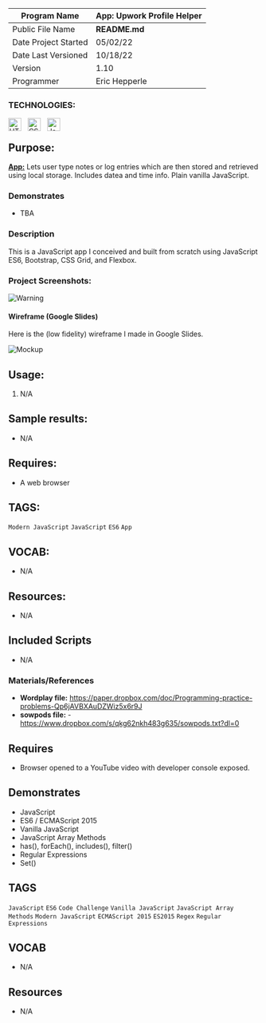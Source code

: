 | Program Name         | **App: Upwork Profile Helper** |
| -------------------- | ------------------------------ |
| Public File Name     | **README.md**                  |
| Date Project Started | 05/02/22                       |
| Date Last Versioned  | 10/18/22                       |
| Version              | 1.10                           |
| Programmer           | Eric Hepperle                  |

### TECHNOLOGIES:

<img align="left" alt="HTML5" title="HTML5" width="26px" src="https://cdn.jsdelivr.net/gh/devicons/devicon/icons/html5/html5-original.svg" style="padding-right:10px;" />
<img align="left" alt="CSS3" title="CSS3" width="26px" src="https://cdn.jsdelivr.net/gh/devicons/devicon/icons/css3/css3-original.svg" style="padding-right:10px;" />
<img align="left" alt="JavaScript" title="JavaScript" width="26px" src="https://cdn.jsdelivr.net/gh/devicons/devicon/icons/javascript/javascript-original.svg" style="padding-right:10px;" />


<br>

## Purpose:

**<u>App:</u>** Lets user type notes or log entries which are then stored and retrieved using local storage. Includes datea and time info. Plain vanilla JavaScript.

### Demonstrates

- TBA

### Description

This is a JavaScript app I conceived and built from scratch using JavaScript ES6, Bootstrap, CSS Grid, and Flexbox.
  
### Project Screenshots:

![Warning](img/warning-1.jpg)

#### Wireframe (Google Slides)

Here is the (low fidelity) wireframe I made in Google Slides.

<!--
<link rel="stylesheet" href="messages.css">

<aside class="warning in-progress">
  <div class="warning-label">
    Warning
  </div>
  <div class="warning-details">
    This README.md file is incomplete and may be missing key information.
  </div>
</aside>
 -->
![Mockup](img/screen-mockup-2.jpg)


## Usage:
1. N/A
   
## Sample results: 

- N/A

## Requires:
* A web browser

## TAGS:
`Modern JavaScript` `JavaScript` `ES6` `App`

## VOCAB:
- N/A

## Resources:
- N/A




## Included Scripts

- N/A

### Materials/References

- **Wordplay file:** https://paper.dropbox.com/doc/Programming-practice-problems-Qp6jAVBXAuDZWiz5x6r9J
- **sowpods file:** - https://www.dropbox.com/s/qkg62nkh483g635/sowpods.txt?dl=0


## Requires
* Browser opened to a YouTube video with developer console exposed.
    
## Demonstrates
* JavaScript
* ES6 / ECMAScript 2015
* Vanilla JavaScript
* JavaScript Array Methods
* has(), forEach(), includes(), filter()
* Regular Expressions
* Set()

## TAGS
`JavaScript` `ES6` `Code Challenge` `Vanilla JavaScript` `JavaScript Array Methods` `Modern JavaScript` `ECMAScript 2015` `ES2015` `Regex` `Regular Expressions`

## VOCAB
- N/A

## Resources
- N/A
